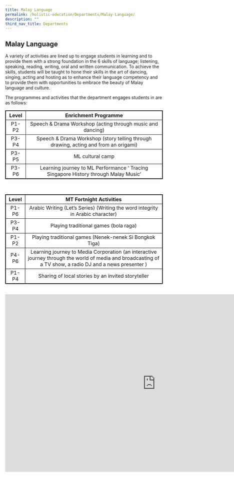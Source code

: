 ```yaml
---
title: Malay Language
permalink: /holistic-education/Departments/Malay-Language/
description: ""
third_nav_title: Departments
---
```

## Malay Language 

A variety of activities are lined up to engage students in learning and to provide them with a strong foundation in the 6 skills of language; listening, speaking, reading, writing, oral and written communication. To achieve the skills, students will be taught to hone their skills in the art of dancing, singing, acting and hosting as to enhance their language competency and to provide them with opportunities to embrace the beauty of Malay language and culture.  
  
The programmes and activities that the department engages students in are as follows:
<style>
table, th, td {
  border: 1px solid black;
}
</style>
|  Level |                                 Enrichment Programme                                |
|:------:|:-----------------------------------------------------------------------------------:|
|  P1-P2 | Speech &amp; Drama Workshop (acting through music and dancing)                          |
|  P3-P4 | Speech &amp; Drama Workshop (story telling through drawing, acting and from an origami) |
|  P3-P5 | ML cultural camp                                                                    |
|  P3-P6 | Learning journey to ML Performance ‘ Tracing Singapore History through Malay Music’ |

<br>


|  Level |                                                                   MT Fortnight Activities                                                                  |
|:------:|:----------------------------------------------------------------------------------------------------------------------------------------------------------:|
| P1-P6 | Arabic Writing (Let’s Series) (Writing the word integrity in Arabic character)                                                                             |
|  P3-P4 | Playing traditional games (bola raga)                                                                                                                      |
| P1-P2  |  Playing traditional games (Nenek-nenek Si Bongkok Tiga)                                                                                                   |
| P4-P6 | Learning journey to Media Corporation (an interactive journey through the world of media and broadcasting of a TV show,  a radio DJ and a news presenter ) |
| P1-P4 | Sharing of local stories by an invited storyteller                                                                                                         |
<br>
<iframe allowfullscreen="true" height="569" width="960" frameborder="0" src="https://docs.google.com/presentation/d/e/2PACX-1vScX_Gk05G-9oPl_5KWzA5wRWr1n47tNdcboU2YUSRZucWjLUzRR7VsLq_NGYPv3ljnEcEXFoCqfCt5/embed?start=false&amp;loop=false&amp;delayms=3000"></iframe>